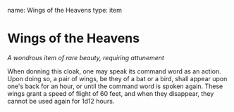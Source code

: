 name: Wings of the Heavens
type: item

# Wings of the Heavens 
_A wondrous item of rare beauty, requiring attunement_ 

When donning this cloak, one may speak its command word as an action. Upon doing so, a pair of wings, be they of a bat or a bird, shall appear upon one's back for an hour, or until the command word is spoken again. These wings grant a speed of flight of 60 feet, and when they disappear, they cannot be used again for 1d12 hours.
